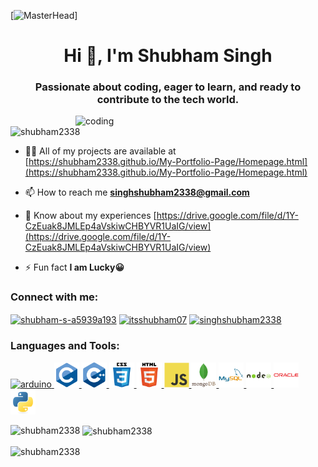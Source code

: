 [![MasterHead](https://drjplopes.com/media/BlogBanners/Hello-World_Banner.png)]

<h1 align="center">Hi 👋, I'm Shubham Singh</h1>
<h3 align="center">Passionate about coding, eager to learn, and ready to contribute to the tech world.</h3>
<img align="right" alt="coding" width="400" src="https://drive.google.com/file/d/1_6SN11YeA_MzObv8RxKCfDdldHhk88OO/view">

<p align="left"> <img src="https://komarev.com/ghpvc/?username=shubham2338&label=Profile%20views&color=0e75b6&style=flat" alt="shubham2338" /> </p>

- 👨‍💻 All of my projects are available at [https://shubham2338.github.io/My-Portfolio-Page/Homepage.html](https://shubham2338.github.io/My-Portfolio-Page/Homepage.html)

- 📫 How to reach me **singhshubham2338@gmail.com**

- 📄 Know about my experiences [https://drive.google.com/file/d/1Y-CzEuak8JMLEp4aVskiwCHBYVR1UaIG/view](https://drive.google.com/file/d/1Y-CzEuak8JMLEp4aVskiwCHBYVR1UaIG/view)

- ⚡ Fun fact **I am Lucky😀**

<h3 align="left">Connect with me:</h3>
<p align="left">
<a href="https://linkedin.com/in/shubham-s-a5939a193" target="blank"><img align="center" src="https://raw.githubusercontent.com/rahuldkjain/github-profile-readme-generator/master/src/images/icons/Social/linked-in-alt.svg" alt="shubham-s-a5939a193" height="30" width="40" /></a>
<a href="https://www.leetcode.com/itsshubham07" target="blank"><img align="center" src="https://raw.githubusercontent.com/rahuldkjain/github-profile-readme-generator/master/src/images/icons/Social/leet-code.svg" alt="itsshubham07" height="30" width="40" /></a>
<a href="https://auth.geeksforgeeks.org/user/singhshubham2338" target="blank"><img align="center" src="https://raw.githubusercontent.com/rahuldkjain/github-profile-readme-generator/master/src/images/icons/Social/geeks-for-geeks.svg" alt="singhshubham2338" height="30" width="40" /></a>
</p>

<h3 align="left">Languages and Tools:</h3>
<p align="left"> <a href="https://www.arduino.cc/" target="_blank" rel="noreferrer"> <img src="https://cdn.worldvectorlogo.com/logos/arduino-1.svg" alt="arduino" width="40" height="40"/> </a> <a href="https://www.cprogramming.com/" target="_blank" rel="noreferrer"> <img src="https://raw.githubusercontent.com/devicons/devicon/master/icons/c/c-original.svg" alt="c" width="40" height="40"/> </a> <a href="https://www.w3schools.com/cpp/" target="_blank" rel="noreferrer"> <img src="https://raw.githubusercontent.com/devicons/devicon/master/icons/cplusplus/cplusplus-original.svg" alt="cplusplus" width="40" height="40"/> </a> <a href="https://www.w3schools.com/css/" target="_blank" rel="noreferrer"> <img src="https://raw.githubusercontent.com/devicons/devicon/master/icons/css3/css3-original-wordmark.svg" alt="css3" width="40" height="40"/> </a> <a href="https://www.w3.org/html/" target="_blank" rel="noreferrer"> <img src="https://raw.githubusercontent.com/devicons/devicon/master/icons/html5/html5-original-wordmark.svg" alt="html5" width="40" height="40"/> </a> <a href="https://developer.mozilla.org/en-US/docs/Web/JavaScript" target="_blank" rel="noreferrer"> <img src="https://raw.githubusercontent.com/devicons/devicon/master/icons/javascript/javascript-original.svg" alt="javascript" width="40" height="40"/> </a> <a href="https://www.mongodb.com/" target="_blank" rel="noreferrer"> <img src="https://raw.githubusercontent.com/devicons/devicon/master/icons/mongodb/mongodb-original-wordmark.svg" alt="mongodb" width="40" height="40"/> </a> <a href="https://www.mysql.com/" target="_blank" rel="noreferrer"> <img src="https://raw.githubusercontent.com/devicons/devicon/master/icons/mysql/mysql-original-wordmark.svg" alt="mysql" width="40" height="40"/> </a> <a href="https://nodejs.org" target="_blank" rel="noreferrer"> <img src="https://raw.githubusercontent.com/devicons/devicon/master/icons/nodejs/nodejs-original-wordmark.svg" alt="nodejs" width="40" height="40"/> </a> <a href="https://www.oracle.com/" target="_blank" rel="noreferrer"> <img src="https://raw.githubusercontent.com/devicons/devicon/master/icons/oracle/oracle-original.svg" alt="oracle" width="40" height="40"/> </a> <a href="https://www.python.org" target="_blank" rel="noreferrer"> <img src="https://raw.githubusercontent.com/devicons/devicon/master/icons/python/python-original.svg" alt="python" width="40" height="40"/> </a> </p>

<p><img align="left" src="https://github-readme-stats.vercel.app/api/top-langs?username=shubham2338&show_icons=true&locale=en&layout=compact" alt="shubham2338" /></p>

<p>&nbsp;<img align="center" src="https://github-readme-stats.vercel.app/api?username=shubham2338&show_icons=true&locale=en" alt="shubham2338" /></p>

<p><img align="center" src="https://github-readme-streak-stats.herokuapp.com/?user=shubham2338&" alt="shubham2338" /></p>
